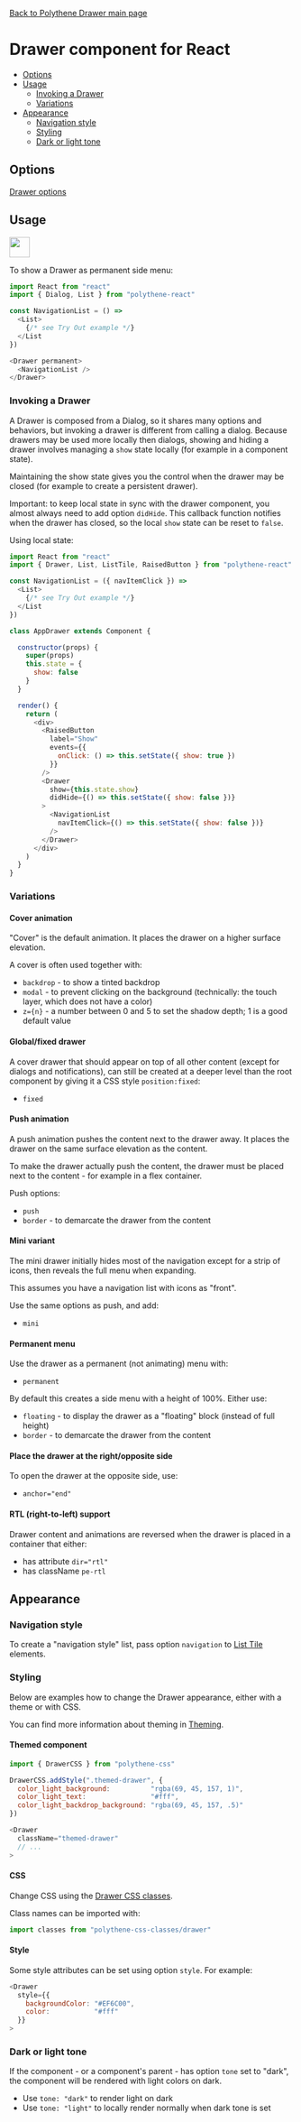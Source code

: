 [Back to Polythene Drawer main page](../drawer.md)

# Drawer component for React

<!-- MarkdownTOC autolink="true" autoanchor="true" bracket="round" -->

- [Options](#options)
- [Usage](#usage)
  - [Invoking a Drawer](#invoking-a-drawer)
  - [Variations](#variations)
- [Appearance](#appearance)
  - [Navigation style](#navigation-style)
  - [Styling](#styling)
  - [Dark or light tone](#dark-or-light-tone)

<!-- /MarkdownTOC -->

<a name="options"></a>
## Options

[Drawer options](../drawer.md)


<a name="usage"></a>
## Usage

<a href="https://jsfiddle.net/ArthurClemens/25tL4aqr/" target="_blank"><img src="https://arthurclemens.github.io/assets/polythene/docs/try-out-green.gif" height="36" /></a>

To show a Drawer as permanent side menu:

~~~javascript
import React from "react"
import { Dialog, List } from "polythene-react"

const NavigationList = () =>
  <List>
    {/* see Try Out example */}
  </List
})

<Drawer permanent> 
  <NavigationList />
</Drawer>
~~~

<a name="invoking-a-drawer"></a>
### Invoking a Drawer

A Drawer is composed from a Dialog, so it shares many options and behaviors, but invoking a drawer is different from calling a dialog. Because drawers may be used more locally then dialogs, showing and hiding a drawer involves managing a `show` state locally (for example in a component state).

Maintaining the show state gives you the control when the drawer may be closed (for example to create a persistent drawer).

Important: to keep local state in sync with the drawer component, you almost always need to add option `didHide`. This callback function notifies when the drawer has closed, so the local `show` state can be reset to `false`.

Using local state:

~~~javascript
import React from "react"
import { Drawer, List, ListTile, RaisedButton } from "polythene-react"

const NavigationList = ({ navItemClick }) =>
  <List>
    {/* see Try Out example */}
  </List
})

class AppDrawer extends Component {

  constructor(props) {
    super(props)
    this.state = {
      show: false
    }
  }

  render() {
    return (
      <div>
        <RaisedButton
          label="Show"
          events={{
            onClick: () => this.setState({ show: true })
          }}
        />
        <Drawer
          show={this.state.show}
          didHide={() => this.setState({ show: false })}
        >
          <NavigationList
            navItemClick={() => this.setState({ show: false })}
          />
        </Drawer>
      </div>
    )
  }
}
~~~

<a name="variations"></a>
### Variations

#### Cover animation

"Cover" is the default animation. It places the drawer on a higher surface elevation.

A cover is often used together with:

* `backdrop` - to show a tinted backdrop
* `modal` - to prevent clicking on the background (technically: the touch layer, which does not have a color)
* `z={n}` - a number between 0 and 5 to set the shadow depth; 1 is a good default value

#### Global/fixed drawer

A cover drawer that should appear on top of all other content (except for dialogs and notifications), can still be created at a deeper level than the root component by giving it a CSS style `position:fixed`:

* `fixed`


#### Push animation

A push animation pushes the content next to the drawer away. It places the drawer on the same surface elevation as the content.

To make the drawer actually push the content, the drawer must be placed next to the content - for example in a flex container.

Push options:

* `push`
* `border` - to demarcate the drawer from the content


#### Mini variant

The mini drawer initially hides most of the navigation except for a strip of icons, then reveals the full menu when expanding.

This assumes you have a navigation list with icons as "front".

Use the same options as push, and add:

* `mini`


#### Permanent menu

Use the drawer as a permanent (not animating) menu with:

* `permanent`

By default this creates a side menu with a height of 100%. Either use:

* `floating` - to display the drawer as a "floating" block (instead of full height)
* `border` - to demarcate the drawer from the content


#### Place the drawer at the right/opposite side

To open the drawer at the opposite side, use:

* `anchor="end"`


#### RTL (right-to-left) support

Drawer content and animations are reversed when the drawer is placed in a container that either:

* has attribute `dir="rtl"`
* has className `pe-rtl`


<a name="appearance"></a>
## Appearance

<a name="navigation-style"></a>
### Navigation style

To create a "navigation style" list, pass option `navigation` to [List Tile](./list-tile.md) elements.


<a name="styling"></a>
### Styling

Below are examples how to change the Drawer appearance, either with a theme or with CSS.

You can find more information about theming in [Theming](../../theming.md).

#### Themed component

~~~javascript
import { DrawerCSS } from "polythene-css"

DrawerCSS.addStyle(".themed-drawer", {
  color_light_background:          "rgba(69, 45, 157, 1)",
  color_light_text:                "#fff",
  color_light_backdrop_background: "rgba(69, 45, 157, .5)"
})

<Drawer
  className="themed-drawer"
  // ...
>
~~~

#### CSS

Change CSS using the [Drawer CSS classes](../../../packages/polythene-css-classes/drawer.js).

Class names can be imported with:

~~~javascript
import classes from "polythene-css-classes/drawer"
~~~

#### Style

Some style attributes can be set using option `style`. For example:

~~~javascript
<Drawer
  style={{
    backgroundColor: "#EF6C00",
    color:           "#fff"
  }}
>
~~~

<a name="dark-or-light-tone"></a>
### Dark or light tone

If the component - or a component's parent - has option `tone` set to "dark", the component will be rendered with light colors on dark. 

* Use `tone: "dark"` to render light on dark
* Use `tone: "light"` to locally render normally when dark tone is set

